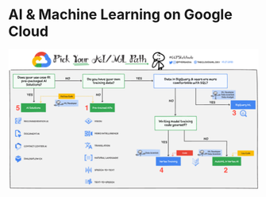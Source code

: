 
# AI & Machine Learning on Google Cloud



![ML on Google Cloud](../data/images/gcp-aiml-tree.png)

